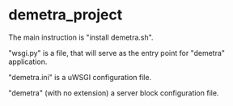 # demetra_project

The main instruction is "install demetra.sh".

"wsgi.py" is a file, that will serve as the entry point for "demetra" application.

"demetra.ini" is a uWSGI configuration file.

"demetra" (with no extension) a server block configuration file.
